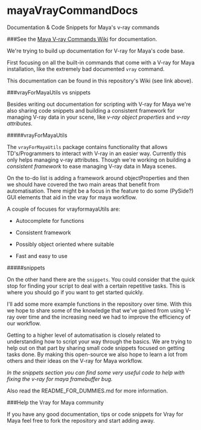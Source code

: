 mayaVrayCommandDocs
===================

Documentation & Code Snippets for Maya's v-ray commands

###See the [Maya V-ray Commands Wiki](https://github.com/BigRoy/mayaVrayCommandDocs/wiki) for documentation.

We're trying to build up documentation for V-ray for Maya's code base. 

First focusing on all the built-in commands that come with a V-ray for Maya installation, like the extremely bad documented `vray` command.

This documentation can be found in this repository's Wiki (see link above).


###vrayForMayaUtils vs snippets

Besides writing out documentation for scripting with V-ray for Maya we're also sharing code snippets and building a
consistent framework for managing V-ray data in your scene, like *v-ray object properties* and *v-ray attributes*.


#####vrayForMayaUtils

The `vrayForMayaUtils` package contains functionality that allows TD's/Programmers to interact with V-ray in an
easier way. Currently this only helps managing v-ray attributes. Though we're working on building a _consistent
framework_ to ease managing V-ray data in Maya scenes.

On the to-do list is adding a framework around objectProperties and then we should have covered the two
main areas that benefit from automatisation. There might be a focus in the feature to do some (PySide?) GUI elements
that aid in the vray for maya workflow.

A couple of focuses for vrayformayaUtils are:

- Autocomplete for functions

- Consistent framework

- Possibly object oriented where suitable

- Fast and easy to use


#####snippets

On the other hand there are the `snippets`. You could consider that the quick stop for finding your script to deal with
a certain repetitive tasks. This is where you should go if you want to get started quickly.

I'll add some more example functions in the repository over time. With this we hope to share some of the knowledge that we've gained from using V-ray over time and the increasing need we had to improve the efficiency of our workflow.

Getting to a higher level of automatisation is closely related to understanding how to script your way through the basics. We are trying to help out on that part by sharing small code snippets focused on getting tasks done. By making this open-source we also hope to learn a lot from others and their ideas on the V-ray for Maya workflow.

*In the snippets section you can find some very useful code to help with fixing the v-ray for maya framebuffer bug.*

Also read the README_FOR_DUMMIES.md for more information.


###Help the Vray for Maya community

If you have any good documentation, tips or code snippets for Vray for Maya feel free to fork the repository and start adding away.


